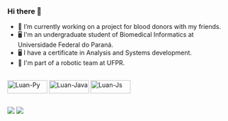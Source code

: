### Hi there 👋


- 🔭 I’m currently working on a project for blood donors with my friends.
- 🖥️ I'm an undergraduate student of Biomedical Informatics at Universidade Federal do Paraná.
- 🖥️ I have a certificate in Analysis and Systems development.
- 🤖 I'm part of a robotic team at UFPR.

<div style="display: inline_block"><br>
  <img align="center" alt="Luan-Py" height="30" width="90" src="https://img.shields.io/badge/Python-14354C?style=for-the-badge&logo=python&logoColor=white">
  <img align="center" alt="Luan-Java" height="30" width="90" src="https://img.shields.io/badge/Java-ED8B00?style=for-the-badge&logo=java&logoColor=white">
  <img align="center" alt="Luan-Js" height="30" width="90" src="https://img.shields.io/badge/JavaScript-323330?style=for-the-badge&logo=javascript&logoColor=F7DF1E">
</div>

##

<div>
  <a href="https://www.linkedin.com/in/luan-matheus-78aa3b208/" target="_blank"><img src="https://img.shields.io/badge/-LinkedIn-%230077B5?style=for-the-badge&logo=linkedin&logoColor=white" target="_blank"></a>
  <a href = "mailto:luandalmazo@gmail.com"><img src="https://img.shields.io/badge/-Gmail-%23333?style=for-the-badge&logo=gmail&logoColor=white" target="_blank"></a>
</div>
